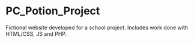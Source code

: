 # PC_Potion_Project
Fictional website developed for a school project. Includes work done with HTML/CSS, JS and PHP.
